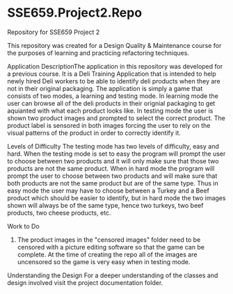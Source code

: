 # SSE659.Project2.Repo
Repository for SSE659 Project 2

This repository was created for a Design Quality & Maintenance course for the purposes of learning and practicing refactoring techniques.

Application DescriptionThe application in this repository was developed for a previous course. It is a Deli Training Application that is intended to help newly hired Deli workers to be able to identify deli products when they are not in their original packaging. The application is simply a game that consists of two modes, a learning and testing mode. In learning mode the user can browse all of the deli products in their orignial packaging to get aquianted with what each product looks like. In testing mode the user is shown two product images and prompted to select the correct product. The product label is sensored in both images forcing the user to rely on the visual patterns of the product in order to correctly identify it.

Levels of Difficulty
The testing mode has two levels of difficulty, easy and hard. When the testing mode is set to easy the program will prompt the user to choose between two products and it will only make sure that those two products are not the same product. When in hard mode the program will prompt the user to choose between two products and will make sure that both products are not the same product but are of the same type. Thus in easy mode the user may have to choose between a Turkey and a Beef product which should be easier to identify, but in hard mode the two images shown will always be of the same type, hence two turkeys, two beef products, two cheese products, etc.

Work to Do
1. The product images in the "censored images" folder need to be censored with a picture editing software so that the game can be complete. At the time of creating the repo all of the images are uncensored so the game is very easy when in testing mode.

Understanding the Design
For a deeper understanding of the classes and design involved visit the project documentation folder.

